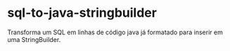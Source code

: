 # sql-to-java-stringbuilder
Transforma um SQL em linhas de código java já formatado para inserir em uma StringBuilder.
